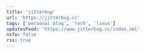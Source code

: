 ```yaml
---
title: 'jitterbug'
url: 'https://jitterbug.cc'
tags: ['personal blog', 'tech', 'linux']
updatesFeed: 'https://www.jitterbug.cc/index.xml'
nsfw: false
rss: true
---
```

